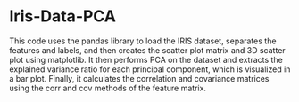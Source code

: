 # Iris-Data-PCA
This code uses the pandas library to load the IRIS dataset, separates the features and labels, and then creates the scatter plot matrix and 3D scatter plot using matplotlib. It then performs PCA on the dataset and extracts the explained variance ratio for each principal component, which is visualized in a bar plot. Finally, it calculates the correlation and covariance matrices using the corr and cov methods of the feature matrix.
